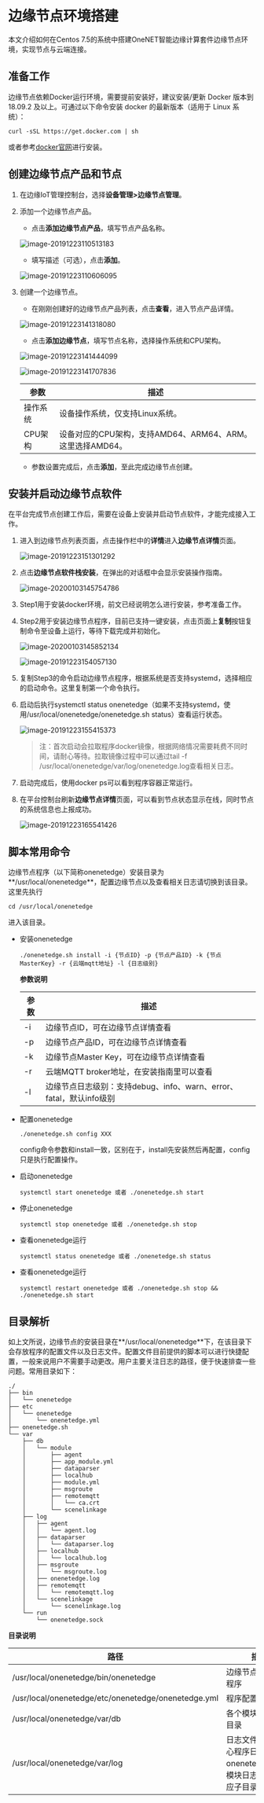 # 边缘节点环境搭建

本文介绍如何在Centos 7.5的系统中搭建OneNET智能边缘计算套件边缘节点环境，实现节点与云端连接。

## 准备工作

边缘节点依赖Docker运行环境，需要提前安装好，建议安装/更新 Docker 版本到 18.09.2 及以上。可通过以下命令安装 docker 的最新版本（适用于 Linux 系统）：

```shell
curl -sSL https://get.docker.com | sh
```

或者参考[docker官网](https://docs.docker.com/install)进行安装。

## 创建边缘节点产品和节点

1. 在边缘IoT管理控制台，选择**设备管理>边缘节点管理**。

2. 添加一个边缘节点产品。

   - 点击**添加边缘节点产品**，填写节点产品名称。

   ![image-20191223110513183](/images\oes\bestpractice\environmentbuiding\添加边缘节点产品1.png)

   - 填写描述（可选），点击**添加**。

   ![image-20191223110606095](/images\oes\bestpractice\environmentbuiding\添加边缘节点产品2.png)

3. 创建一个边缘节点。

   - 在刚刚创建好的边缘节点产品列表，点击**查看**，进入节点产品详情。

   ![image-20191223141318080](/images\oes\bestpractice\environmentbuiding\添加边缘节点1.png)

   - 点击**添加边缘节点**，填写节点名称，选择操作系统和CPU架构。

   ![image-20191223141444099](/images\oes\bestpractice\environmentbuiding\添加边缘节点2.png)

   ![image-20191223141707836](/images\oes\bestpractice\environmentbuiding\添加边缘节点3.png)


   | 参数     | 描述                                                      |
   | -------- | --------------------------------------------------------- |
   | 操作系统 | 设备操作系统，仅支持Linux系统。                           |
   | CPU架构  | 设备对应的CPU架构，支持AMD64、ARM64、ARM。这里选择AMD64。 |


   - 参数设置完成后，点击**添加**，至此完成边缘节点创建。

## 安装并启动边缘节点软件

在平台完成节点创建工作后，需要在设备上安装并启动节点软件，才能完成接入工作。

1. 进入到边缘节点列表页面，点击操作栏中的**详情**进入**边缘节点详情**页面。

   ![image-20191223151301292](/images\oes\bestpractice\environmentbuiding\安装边缘节点软件1.png)

2. 点击**边缘节点软件栈安装**，在弹出的对话框中会显示安装操作指南。

   ![image-20200103145754786](/images\oes\bestpractice\environmentbuiding\安装边缘节点软件2.png)

3. Step1用于安装docker环境，前文已经说明怎么进行安装，参考准备工作。

4. Step2用于安装边缘节点程序，目前已支持一键安装，点击页面上**复制**按钮复制命令至设备上运行，等待下载完成并初始化。

   ![image-20200103145852134](/images\oes\bestpractice\environmentbuiding\节点安装操作指南.png)

   ![image-20191223154057130](/images\oes\bestpractice\environmentbuiding\节点安装命令行执行.png)

5. 复制Step3的命令启动边缘节点程序，根据系统是否支持systemd，选择相应的启动命令。这里复制第一个命令执行。

6. 启动后执行systemctl status onenetedge（如果不支持systemd，使用/usr/local/onenetedge/onenetedge.sh status）查看运行状态。

   ![image-20191223155415373](/images\oes\bestpractice\environmentbuiding\节点运行命令行执行.png)

   > 注：首次启动会拉取程序docker镜像，根据网络情况需要耗费不同时间，请耐心等待。拉取镜像过程中可以通过tail -f /usr/local/onenetedge/var/log/onenetedge.log查看相关日志。

7. 启动完成后，使用docker ps可以看到程序容器正常运行。

8. 在平台控制台刷新**边缘节点详情**页面，可以看到节点状态显示在线，同时节点的系统信息也上报成功。

   ![image-20191223165541426](/images\oes\bestpractice\environmentbuiding\边缘节点详情.png)

## 脚本常用命令

边缘节点程序（以下简称onenetedge）安装目录为**/usr/local/onenetedge**，配置边缘节点以及查看相关日志请切换到该目录。这里先执行

```shell
cd /usr/local/onenetedge
```

进入该目录。

- 安装onenetedge

  ```
  ./onenetedge.sh install -i {节点ID} -p {节点产品ID} -k {节点MasterKey} -r {云端mqtt地址} -l {日志级别}
  ```

  **参数说明**


  | 参数 | 描述                                                         |
  | ---- | ------------------------------------------------------------ |
  | -i   | 边缘节点ID，可在边缘节点详情查看                             |
  | -p   | 边缘节点产品ID，可在边缘节点详情查看                         |
  | -k   | 边缘节点Master Key，可在边缘节点详情查看                     |
  | -r   | 云端MQTT broker地址，在安装指南里可以查看                    |
  | -l   | 边缘节点日志级别：支持debug、info、warn、error、fatal，默认info级别 |


- 配置onenetedge

  ```shell
  ./onenetedge.sh config XXX
  ```

  config命令参数和install一致，区别在于，install先安装然后再配置，config只是执行配置操作。

- 启动onenetedge

  ```shell
  systemctl start onenetedge 或者 ./onenetedge.sh start 
  ```

- 停止onenetedge
  ```shell
  systemctl stop onenetedge 或者 ./onenetedge.sh stop 
  ```

- 查看onenetedge运行

  ```shell
  systemctl status onenetedge 或者 ./onenetedge.sh status 
  ```

- 查看onenetedge运行

  ```shell
  systemctl restart onenetedge 或者 ./onenetedge.sh stop && ./onenetedge.sh start
  ```

## 目录解析

如上文所说，边缘节点的安装目录在**/usr/local/onenetedge**下，在该目录下会存放程序的配置文件以及日志文件。配置文件目前提供的脚本可以进行快捷配置，一般来说用户不需要手动更改。用户主要关注日志的路径，便于快速排查一些问题。常用目录如下：

```shell
./
├── bin
│   └── onenetedge
├── etc
│   └── onenetedge
│       └── onenetedge.yml
├── onenetedge.sh
└── var
    ├── db
    │   └── module
    │       ├── agent
    │       ├── app_module.yml
    │       ├── dataparser
    │       ├── localhub
    │       ├── module.yml
    │       ├── msgroute
    │       ├── remotemqtt
    │       │   └── ca.crt
    │       └── scenelinkage
    ├── log
    │   ├── agent
    │   │   └── agent.log
    │   ├── dataparser
    │   │   └── dataparser.log
    │   ├── localhub
    │   │   └── localhub.log
    │   ├── msgroute
    │   │   └── msgroute.log
    │   ├── onenetedge.log
    │   ├── remotemqtt
    │   │   └── remotemqtt.log
    │   └── scenelinkage
    │       └── scenelinkage.log
    └── run
        └── onenetedge.sock
```

**目录说明**

| 路径                                                | 描述                                                         |
| --------------------------------------------------- | ------------------------------------------------------------ |
| /usr/local/onenetedge/bin/onenetedge                | 边缘节点软件核心程序                                         |
| /usr/local/onenetedge/etc/onenetedge/onenetedge.yml | 程序配置文件                                                 |
| /usr/local/onenetedge/var/db                        | 各个模块配置文件目录                                         |
| /usr/local/onenetedge/var/log                       | 日志文件路径，核心程序日志文件为onenetedge.log，模块日志文件在相应子目录下 |



​		